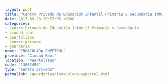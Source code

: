 ```yaml
---
layout: post
title: "Centro Privado de Educación Infantil Primaria y Secundaria INMACULADA ENPETROL"
date: 2017-09-20 20:57:05 +0200
categories:
- Centro Privado de Educación Infantil Primaria y Secundaria
- ciudad-real
- puertollano
- Centro privado
- guarderia
name: "INMACULADA ENPETROL"
province: "Ciudad Real"
location: "Puertollano"
code: "13002496"
type: "Centro privado"
permalink: /guarderias/inmaculada-enpetrol.html
---
```


